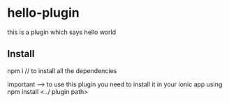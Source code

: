 # hello-plugin

this is a plugin which says hello world

## Install
npm i   // to install all the dependencies

important --> to use this plugin you need to install it in your ionic app using npm install <../ plugin path>
